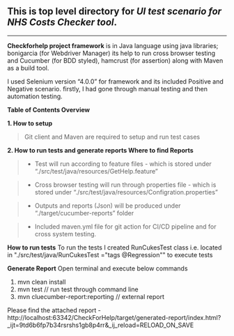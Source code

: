 **This is top level directory for _UI test scenario for NHS Costs Checker tool_.**
---
---
**Checkforhelp project framework** is in Java language using java libraries; bonigarcia (for Webdriver Manager) its help to run cross browser testing and Cucumber (for BDD styled),  hamcrust (for assertion) along with Maven as a build tool.

I used Selenium version “4.0.0” for framework and its included Positive and Negative scenario. firstly, I had gone through manual testing and then automation testing.

**Table of Contents Overview**

**1. How to setup**
>Git client and Maven are required to setup and run test cases

**2. How to run tests and generate reports Where to find Reports**

>* Test will run according to feature files - which is stored under “./src/test/java/resources/GetHelp.feature” 

>* Cross browser testing will run through properties file  - which is stored under  “./src/test/java/resources/Configration.properties”

>* Outputs and reports (Json) will be produced under “./target/cucumber-reports” folder

>* Included maven.yml file for git action for CI/CD pipeline and for cross system testing. 



**How to run tests**
To run the tests I created RunCukesTest class i.e. located in "./src/test/java/RunCukesTest ="tags @Regression"" to execute tests

**Generate Report**
Open terminal and execute below commands
1.	mvn clean install  
2.	mvn test  // run test through command line
3.	mvn cluecumber-report:reporting  // external report

Please find the attached report - http://localhost:63342/CheckForHelp/target/generated-report/index.html?_ijt=9td6b6fp7b34rsrshs1gb8p4rr&_ij_reload=RELOAD_ON_SAVE


 

